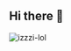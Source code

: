 ## Hi there 👋
<p><img align="center" src="https://github-readme-stats.vercel.app/api?username=izzzi-lol&show_icons=true&locale=ru&theme=radical" alt="izzzi-lol" /></p>
<!--
**izzzi-lol/izzzi-lol** is a ✨ _special_ ✨ repository because its `README.md` (this file) appears on your GitHub profile.

Here are some ideas to get you started:

- 🔭 I’m currently working on ...
- 🌱 I’m currently learning ...
- 👯 I’m looking to collaborate on ...
- 🤔 I’m looking for help with ...
- 💬 Ask me about ...
- 📫 How to reach me: ...
- 😄 Pronouns: ...
- ⚡ Fun fact: ...
-->
